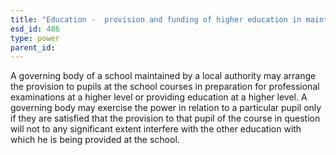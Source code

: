 ```yaml
---
title: "Education -  provision and funding of higher education in maintained schools"
esd_id: 486
type: power
parent_id:  
---
```


A governing body of a school maintained by a local authority may arrange the provision to pupils at the school courses in preparation for professional examinations at a higher level or providing education at a higher level.      A governing body may exercise the power in relation to a particular pupil only if they are satisfied that the provision to that pupil of the course in question will not to any significant extent interfere with the other education with which he is being provided at the school.

